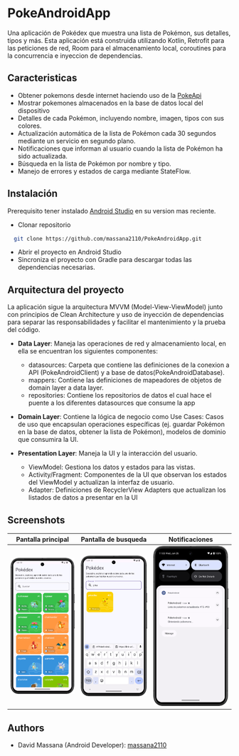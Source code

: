 # PokeAndroidApp

Una aplicación de Pokédex que muestra una lista de Pokémon, sus detalles, tipos y más. Esta aplicación está construida utilizando Kotlin, Retrofit para las peticiones de red, Room para el almacenamiento local, coroutines para la concurrencia e inyeccion de dependencias.


## Caracteristicas

- Obtener pokemons desde internet haciendo uso de la [PokeApi](https://link-url-here.org)
- Mostrar pokemones almacenados en la base de datos local del dispositivo
- Detalles de cada Pokémon, incluyendo nombre, imagen, tipos con sus colores.
- Actualización automática de la lista de Pokémon cada 30 segundos mediante un servicio en segundo plano.
- Notificaciones que informan al usuario cuando la lista de Pokémon ha sido actualizada.
- Búsqueda en la lista de Pokémon por nombre y tipo.
- Manejo de errores y estados de carga mediante StateFlow.


## Instalación


Prerequisito tener instalado [Android Studio](https://developer.android.com/studio) en su version mas reciente.

- Clonar repositorio

```bash
  git clone https://github.com/massana2110/PokeAndroidApp.git
```

- Abrir el proyecto en Android Studio
- Sincroniza el proyecto con Gradle para descargar todas las dependencias necesarias.

## Arquitectura del proyecto

La aplicación sigue la arquitectura MVVM (Model-View-ViewModel) junto con principios de Clean Architecture y uso de inyección de dependencias para separar las responsabilidades y facilitar el mantenimiento y la prueba del código.

- **Data Layer**: Maneja las operaciones de red y almacenamiento local, en ella se encuentran los siguientes componentes:
    - datasources: Carpeta que contiene las definiciones de la conexion a API (PokeAndroidClient) y a base de datos(PokeAndroidDatabase).
    - mappers: Contiene las definiciones de mapeadores de objetos de domain layer a data layer.
    - repositories: Contiene los repositorios de datos el cual hace el puente a los diferentes datasources que consume la app

- **Domain Layer**: Contiene la lógica de negocio como Use Cases: Casos de uso que encapsulan operaciones específicas (ej. guardar Pokémon en la base de datos, obtener la lista de Pokémon), modelos de dominio que consumira la UI.

- **Presentation Layer**: Maneja la UI y la interacción del usuario.
    - ViewModel: Gestiona los datos y estados para las vistas.
    - Activity/Fragment: Componentes de la UI que observan los estados del ViewModel y actualizan la interfaz de usuario.
    - Adapter: Definiciones de RecyclerView Adapters que actualizan los listados de datos a presentar en la UI

## Screenshots

<table>
  <thead>
    <tr>
      <th>Pantalla principal</th>
      <th>Pantalla de busqueda</th>
      <th>Notificaciones</th>
    </tr>
  </thead>
  <tbody>
    <tr>
      <td>
        <img src="screenshots/main_screen.png" width="300" alt="main screenshot">
      </td>
      <td>
        <img src="screenshots/search.png" width="300"  alt="search screenshot">
      </td>
      <td>
        <img src="screenshots/notifications.png" width="300" alt="notifications screenshot">
      </td>
    </tr>
  </tbody>
</table>

## Authors

- David Massana (Android Developer): [massana2110](https://github.com/massana2110)

